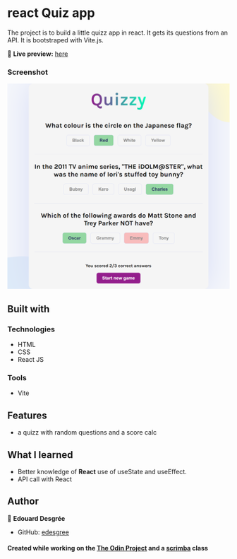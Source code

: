# react Quiz app

The project is to build a little quizz app in react. It gets its questions from an API.
It is bootstraped with Vite.js.

🔗 **Live preview:** [here](https://astonishing-custard-e140b8.netlify.app/)

### Screenshot

![screenshot](./screenshot.png)

## Built with

### Technologies

- HTML
- CSS
- React JS

### Tools

- Vite

## Features

- a quizz with random questions and a score calc

## What I learned

- Better knowledge of **React** use of useState and useEffect.
- API call with React

## Author

👤 **Edouard Desgrée**

- GitHub: [edesgree](https://github.com/edesgree)

#### Created while working on the [The Odin Project](https://www.theodinproject.com/) and a [scrimba](https://scrimba.com/) class
